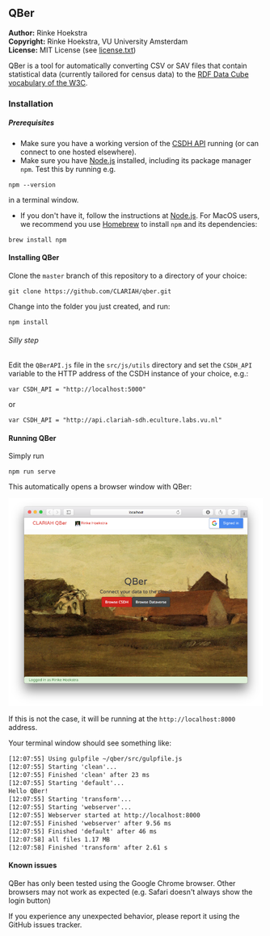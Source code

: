 ## QBer
**Author:**	Rinke Hoekstra  
**Copyright:**	Rinke Hoekstra, VU University Amsterdam  
**License:**	MIT License (see [license.txt](license.txt))  

QBer is a tool for automatically converting CSV or SAV files that contain statistical data (currently tailored for census data) to the [RDF Data Cube vocabulary of the W3C](http://www.w3.org/TR/vocab-data-cube/).

### Installation

##### Prerequisites

* Make sure you have a working version of the [CSDH API](https://github.com/CLARIAH/wp4-csdh-api) running (or can connect to one hosted elsewhere).
* Make sure you have [Node.js](http://nodejs.org) installed, including its package manager `npm`. Test this by running e.g.
```
npm --version
```
in a terminal window.
* If you don't have it, follow the instructions at [Node.js](http://nodejs.org). For MacOS users, we recommend you use [Homebrew](http://brew.sh) to install `npm` and its dependencies:
```
brew install npm
```

#### Installing QBer

Clone the `master` branch of this repository to a directory of your choice:

```
git clone https://github.com/CLARIAH/qber.git
```

Change into the folder you just created, and run:

```
npm install
```


###### Silly step

Edit the `QBerAPI.js` file in the `src/js/utils` directory and set the `CSDH_API` variable to the HTTP address of the CSDH instance of your choice, e.g.:

```!javascript
var CSDH_API = "http://localhost:5000"
```

or

```!javascript
var CSDH_API = "http://api.clariah-sdh.eculture.labs.vu.nl"
```

#### Running QBer
Simply run

```
npm run serve
```

This automatically opens a browser window with QBer:

!["Welcome Screen"](img/welcome.png)

If this is not the case, it will be running at the `http://localhost:8000` address.  

Your terminal window should see something like:

```
[12:07:55] Using gulpfile ~/qber/src/gulpfile.js
[12:07:55] Starting 'clean'...
[12:07:55] Finished 'clean' after 23 ms
[12:07:55] Starting 'default'...
Hello QBer!
[12:07:55] Starting 'transform'...
[12:07:55] Starting 'webserver'...
[12:07:55] Webserver started at http://localhost:8000
[12:07:55] Finished 'webserver' after 9.56 ms
[12:07:55] Finished 'default' after 46 ms
[12:07:58] all files 1.17 MB
[12:07:58] Finished 'transform' after 2.61 s
```

#### Known issues

QBer has only been tested using the Google Chrome browser. Other browsers may not work as expected (e.g. Safari doesn't always show the login button)

If you experience any unexpected behavior, please report it using the GitHub issues tracker.
